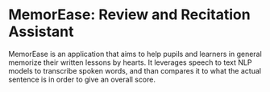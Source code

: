 # MemorEase: Review and Recitation Assistant

MemorEase is an application that aims to help pupils and learners in general memorize their written lessons by hearts. 
It leverages speech to text NLP models to transcribe spoken words, and than compares it to what the actual sentence is in order to give an overall score.